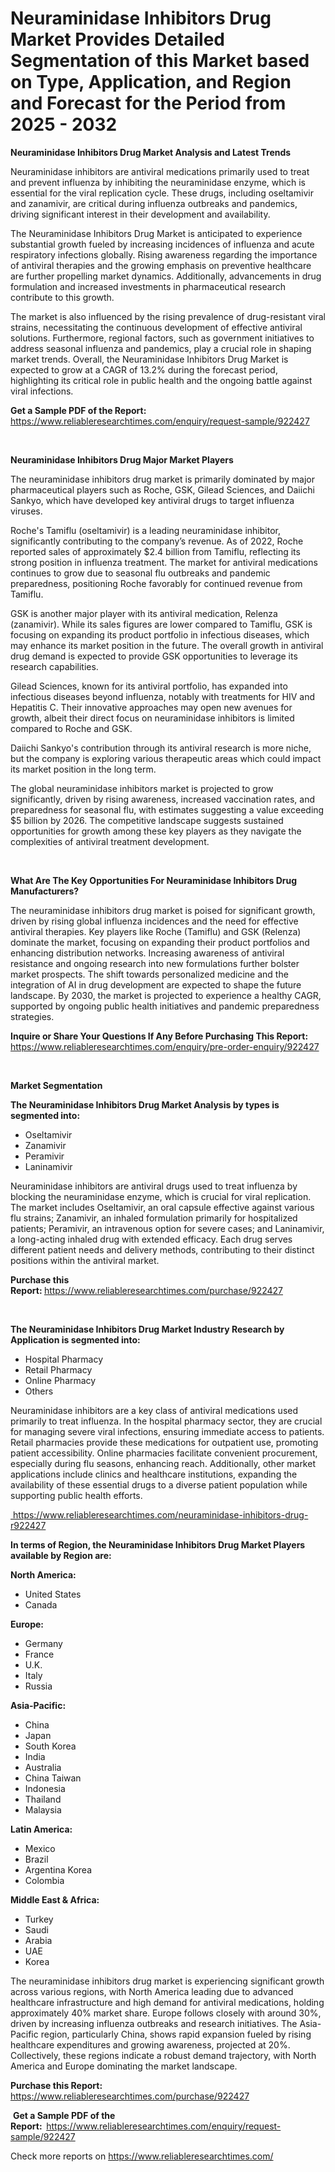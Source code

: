 <p><h1>Neuraminidase Inhibitors Drug Market Provides Detailed Segmentation of this Market based on Type, Application, and Region and Forecast for the Period from 2025 - 2032</h1></p><p><strong>Neuraminidase Inhibitors Drug Market Analysis and Latest Trends</strong></p>
<p><p>Neuraminidase inhibitors are antiviral medications primarily used to treat and prevent influenza by inhibiting the neuraminidase enzyme, which is essential for the viral replication cycle. These drugs, including oseltamivir and zanamivir, are critical during influenza outbreaks and pandemics, driving significant interest in their development and availability.</p><p>The Neuraminidase Inhibitors Drug Market is anticipated to experience substantial growth fueled by increasing incidences of influenza and acute respiratory infections globally. Rising awareness regarding the importance of antiviral therapies and the growing emphasis on preventive healthcare are further propelling market dynamics. Additionally, advancements in drug formulation and increased investments in pharmaceutical research contribute to this growth.</p><p>The market is also influenced by the rising prevalence of drug-resistant viral strains, necessitating the continuous development of effective antiviral solutions. Furthermore, regional factors, such as government initiatives to address seasonal influenza and pandemics, play a crucial role in shaping market trends. Overall, the Neuraminidase Inhibitors Drug Market is expected to grow at a CAGR of 13.2% during the forecast period, highlighting its critical role in public health and the ongoing battle against viral infections.</p></p>
<p><strong>Get a Sample PDF of the Report:&nbsp;</strong> <a href="https://www.reliableresearchtimes.com/enquiry/request-sample/922427?utm_campaign=3187&utm_medium=2&utm_source=Github&utm_content=ia&utm_term=07032025&utm_id=neuraminidase-inhibitors-drug">https://www.reliableresearchtimes.com/enquiry/request-sample/922427</a></p>
<p>&nbsp;</p>
<p><strong>Neuraminidase Inhibitors Drug Major Market Players</strong></p>
<p><p>The neuraminidase inhibitors drug market is primarily dominated by major pharmaceutical players such as Roche, GSK, Gilead Sciences, and Daiichi Sankyo, which have developed key antiviral drugs to target influenza viruses.</p><p>Roche's Tamiflu (oseltamivir) is a leading neuraminidase inhibitor, significantly contributing to the company’s revenue. As of 2022, Roche reported sales of approximately $2.4 billion from Tamiflu, reflecting its strong position in influenza treatment. The market for antiviral medications continues to grow due to seasonal flu outbreaks and pandemic preparedness, positioning Roche favorably for continued revenue from Tamiflu.</p><p>GSK is another major player with its antiviral medication, Relenza (zanamivir). While its sales figures are lower compared to Tamiflu, GSK is focusing on expanding its product portfolio in infectious diseases, which may enhance its market position in the future. The overall growth in antiviral drug demand is expected to provide GSK opportunities to leverage its research capabilities.</p><p>Gilead Sciences, known for its antiviral portfolio, has expanded into infectious diseases beyond influenza, notably with treatments for HIV and Hepatitis C. Their innovative approaches may open new avenues for growth, albeit their direct focus on neuraminidase inhibitors is limited compared to Roche and GSK.</p><p>Daiichi Sankyo's contribution through its antiviral research is more niche, but the company is exploring various therapeutic areas which could impact its market position in the long term.</p><p>The global neuraminidase inhibitors market is projected to grow significantly, driven by rising awareness, increased vaccination rates, and preparedness for seasonal flu, with estimates suggesting a value exceeding $5 billion by 2026. The competitive landscape suggests sustained opportunities for growth among these key players as they navigate the complexities of antiviral treatment development.</p></p>
<p>&nbsp;</p>
<p><strong>What Are The Key Opportunities For Neuraminidase Inhibitors Drug Manufacturers?</strong></p>
<p><p>The neuraminidase inhibitors drug market is poised for significant growth, driven by rising global influenza incidences and the need for effective antiviral therapies. Key players like Roche (Tamiflu) and GSK (Relenza) dominate the market, focusing on expanding their product portfolios and enhancing distribution networks. Increasing awareness of antiviral resistance and ongoing research into new formulations further bolster market prospects. The shift towards personalized medicine and the integration of AI in drug development are expected to shape the future landscape. By 2030, the market is projected to experience a healthy CAGR, supported by ongoing public health initiatives and pandemic preparedness strategies.</p></p>
<p><strong>Inquire or Share Your Questions If Any Before Purchasing This Report:</strong> <a href="https://www.reliableresearchtimes.com/enquiry/pre-order-enquiry/922427?utm_campaign=3187&utm_medium=2&utm_source=Github&utm_content=ia&utm_term=07032025&utm_id=neuraminidase-inhibitors-drug">https://www.reliableresearchtimes.com/enquiry/pre-order-enquiry/922427</a></p>
<p>&nbsp;</p>
<p><strong>Market Segmentation</strong></p>
<p><strong>The Neuraminidase Inhibitors Drug Market Analysis by types is segmented into:</strong></p>
<p><ul><li>Oseltamivir</li><li>Zanamivir</li><li>Peramivir</li><li>Laninamivir</li></ul></p>
<p><p>Neuraminidase inhibitors are antiviral drugs used to treat influenza by blocking the neuraminidase enzyme, which is crucial for viral replication. The market includes Oseltamivir, an oral capsule effective against various flu strains; Zanamivir, an inhaled formulation primarily for hospitalized patients; Peramivir, an intravenous option for severe cases; and Laninamivir, a long-acting inhaled drug with extended efficacy. Each drug serves different patient needs and delivery methods, contributing to their distinct positions within the antiviral market.</p></p>
<p><strong>Purchase this Report:&nbsp;</strong><a href="https://www.reliableresearchtimes.com/purchase/922427?utm_campaign=3187&utm_medium=2&utm_source=Github&utm_content=ia&utm_term=07032025&utm_id=neuraminidase-inhibitors-drug">https://www.reliableresearchtimes.com/purchase/922427</a></p>
<p>&nbsp;</p>
<p><strong>The Neuraminidase Inhibitors Drug Market Industry Research by Application is segmented into:</strong></p>
<p><ul><li>Hospital Pharmacy</li><li>Retail Pharmacy</li><li>Online Pharmacy</li><li>Others</li></ul></p>
<p><p>Neuraminidase inhibitors are a key class of antiviral medications used primarily to treat influenza. In the hospital pharmacy sector, they are crucial for managing severe viral infections, ensuring immediate access to patients. Retail pharmacies provide these medications for outpatient use, promoting patient accessibility. Online pharmacies facilitate convenient procurement, especially during flu seasons, enhancing reach. Additionally, other market applications include clinics and healthcare institutions, expanding the availability of these essential drugs to a diverse patient population while supporting public health efforts.</p></p>
<p><a href="https://www.reliableresearchtimes.com/neuraminidase-inhibitors-drug-r922427?utm_campaign=3187&utm_medium=2&utm_source=Github&utm_content=ia&utm_term=07032025&utm_id=neuraminidase-inhibitors-drug">&nbsp;https://www.reliableresearchtimes.com/neuraminidase-inhibitors-drug-r922427</a></p>
<p><strong>In terms of Region, the Neuraminidase Inhibitors Drug Market Players available by Region are:</strong></p>
<p>
    <p> <strong> North America: </strong>
        <ul>
            <li>United States</li>
            <li>Canada</li>
        </ul>
        </p> 
    <p> <strong> Europe: </strong>
        <ul>
            <li>Germany</li>
            <li>France</li>
            <li>U.K.</li>
            <li>Italy</li>
            <li>Russia</li>
        </ul>
        </p> 
    <p> <strong> Asia-Pacific: </strong>
        <ul>
            <li>China</li>
            <li>Japan</li>
            <li>South Korea</li>
            <li>India</li>
            <li>Australia</li>
            <li>China Taiwan</li>
            <li>Indonesia</li>
            <li>Thailand</li>
            <li>Malaysia</li>
        </ul>
        </p> 
    <p> <strong> Latin America: </strong>
        <ul>
            <li>Mexico</li>
            <li>Brazil</li>
            <li>Argentina Korea</li>
            <li>Colombia</li>
        </ul>
        </p> 
    <p> <strong> Middle East & Africa: </strong>
        <ul>
            <li>Turkey</li>
            <li>Saudi</li>
            <li>Arabia</li>
            <li>UAE</li>
            <li>Korea</li>
        </ul>
    </p>
    </p>
<p><p>The neuraminidase inhibitors drug market is experiencing significant growth across various regions, with North America leading due to advanced healthcare infrastructure and high demand for antiviral medications, holding approximately 40% market share. Europe follows closely with around 30%, driven by increasing influenza outbreaks and research initiatives. The Asia-Pacific region, particularly China, shows rapid expansion fueled by rising healthcare expenditures and growing awareness, projected at 20%. Collectively, these regions indicate a robust demand trajectory, with North America and Europe dominating the market landscape.</p></p>
<p><strong>Purchase this Report: </strong><a href="https://www.reliableresearchtimes.com/purchase/922427?utm_campaign=3187&utm_medium=2&utm_source=Github&utm_content=ia&utm_term=07032025&utm_id=neuraminidase-inhibitors-drug">https://www.reliableresearchtimes.com/purchase/922427</a></p>
<p>&nbsp;<strong>Get a Sample PDF of the Report:&nbsp;&nbsp;</strong><a href="https://www.reliableresearchtimes.com/enquiry/request-sample/922427?utm_campaign=3187&utm_medium=2&utm_source=Github&utm_content=ia&utm_term=07032025&utm_id=neuraminidase-inhibitors-drug">https://www.reliableresearchtimes.com/enquiry/request-sample/922427</a></p>
<p><strong></strong></p>
<p>Check more reports on <a href="https://www.reliableresearchtimes.com/?utm_campaign=3187&utm_medium=2&utm_source=Github&utm_content=ia&utm_term=07032025&utm_id=neuraminidase-inhibitors-drug">https://www.reliableresearchtimes.com/</a></p>
